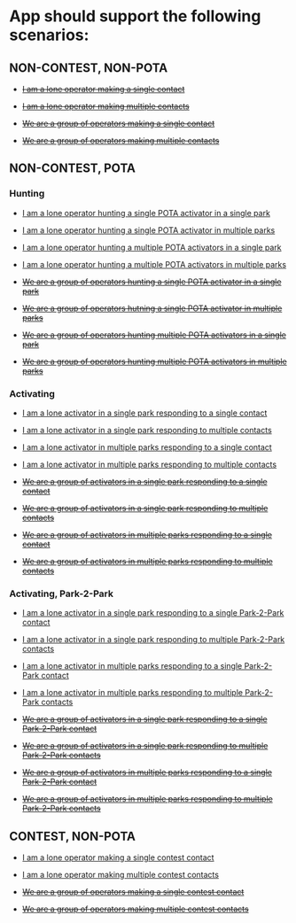 # App should support the following scenarios:

## NON-CONTEST, NON-POTA
- ~~[I am a lone operator making a single contact](https://github.com/kbennett2000/HamLog/issues/1)~~
- ~~[I am a lone operator making multiple contacts](https://github.com/kbennett2000/HamLog/issues/2)~~

- ~~[We are a group of operators making a single contact](https://github.com/kbennett2000/HamLog/issues/3)~~
- ~~[We are a group of operators making multiple contacts](https://github.com/kbennett2000/HamLog/issues/4)~~


## NON-CONTEST, POTA
### Hunting
- [I am a lone operator hunting a single POTA activator in a single park](https://github.com/kbennett2000/HamLog/issues/5)
- [I am a lone operator hunting a single POTA activator in multiple parks](https://github.com/kbennett2000/HamLog/issues/6)

- [I am a lone operator hunting a multiple POTA activators in a single park](https://github.com/kbennett2000/HamLog/issues/7)
- [I am a lone operator hunting a multiple POTA activators in multiple parks](https://github.com/kbennett2000/HamLog/issues/8)

- ~~[We are a group of operators hunting a single POTA activator in a single park](https://github.com/kbennett2000/HamLog/issues/9)~~
- ~~[We are a group of operators hutning a single POTA activator in multiple parks](https://github.com/kbennett2000/HamLog/issues/10)~~

- ~~[We are a group of operators hunting multiple POTA activators in a single park](https://github.com/kbennett2000/HamLog/issues/11)~~
- ~~[We are a group of operators hunting multiple POTA activators in multiple parks](https://github.com/kbennett2000/HamLog/issues/12)~~

### Activating
- [I am a lone activator in a single park responding to a single contact](https://github.com/kbennett2000/HamLog/issues/13)
- [I am a lone activator in a single park responding to multiple contacts](https://github.com/kbennett2000/HamLog/issues/14)

- [I am a lone activator in multiple parks responding to a single contact](https://github.com/kbennett2000/HamLog/issues/15)
- [I am a lone activator in multiple parks responding to multiple contacts](https://github.com/kbennett2000/HamLog/issues/16)

- ~~[We are a group of activators in a single park responding to a single contact](https://github.com/kbennett2000/HamLog/issues/17)~~
- ~~[We are a group of activators in a single park responding to multiple contacts](https://github.com/kbennett2000/HamLog/issues/18)~~

- ~~[We are a group of activators in multiple parks responding to a single contact](https://github.com/kbennett2000/HamLog/issues/19)~~
- ~~[We are a group of activators in multiple parks responding to multiple contacts](https://github.com/kbennett2000/HamLog/issues/20)~~

### Activating, Park-2-Park
- [I am a lone activator in a single park responding to a single Park-2-Park contact](https://github.com/kbennett2000/HamLog/issues/21)
- [I am a lone activator in a single park responding to multiple Park-2-Park contacts](https://github.com/kbennett2000/HamLog/issues/22)

- [I am a lone activator in multiple parks responding to a single Park-2-Park contact](https://github.com/kbennett2000/HamLog/issues/23)
- [I am a lone activator in multiple parks responding to multiple Park-2-Park contacts](https://github.com/kbennett2000/HamLog/issues/24)

- ~~[We are a group of activators in a single park responding to a single Park-2-Park contact](https://github.com/kbennett2000/HamLog/issues/25)~~
- ~~[We are a group of activators in a single park responding to multiple Park-2-Park contacts](https://github.com/kbennett2000/HamLog/issues/26)~~

- ~~[We are a group of activators in multiple parks responding to a single Park-2-Park contact](https://github.com/kbennett2000/HamLog/issues/27)~~
- ~~[We are a group of activators in multiple parks responding to multiple Park-2-Park contacts](https://github.com/kbennett2000/HamLog/issues/28)~~


## CONTEST, NON-POTA
- [I am a lone operator making a single contest contact](https://github.com/kbennett2000/HamLog/issues/29)
- [I am a lone operator making multiple contest contacts](https://github.com/kbennett2000/HamLog/issues/30)

- ~~[We are a group of operators making a single contest contact](https://github.com/kbennett2000/HamLog/issues/31)~~
- ~~[We are a group of operators making multiple contest contacts](https://github.com/kbennett2000/HamLog/issues/32)~~
